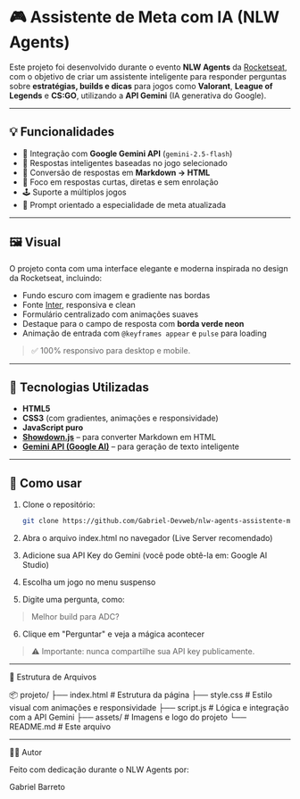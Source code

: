 # 🎮 Assistente de Meta com IA (NLW Agents)

Este projeto foi desenvolvido durante o evento **NLW Agents** da [Rocketseat](https://rocketseat.com.br/), com o objetivo de criar um assistente inteligente para responder perguntas sobre **estratégias, builds e dicas** para jogos como **Valorant**, **League of Legends** e **CS:GO**, utilizando a **API Gemini** (IA generativa do Google).

---

## 💡 Funcionalidades

- 🔑 Integração com **Google Gemini API** (`gemini-2.5-flash`)
- 💬 Respostas inteligentes baseadas no jogo selecionado
- 📄 Conversão de respostas em **Markdown → HTML**
- 🎯 Foco em respostas curtas, diretas e sem enrolação
- 🕹️ Suporte a múltiplos jogos
- 🧠 Prompt orientado a especialidade de meta atualizada

---

## 🖼️ Visual

O projeto conta com uma interface elegante e moderna inspirada no design da Rocketseat, incluindo:

- Fundo escuro com imagem e gradiente nas bordas
- Fonte [Inter](https://fonts.google.com/specimen/Inter), responsiva e clean
- Formulário centralizado com animações suaves
- Destaque para o campo de resposta com **borda verde neon**
- Animação de entrada com `@keyframes appear` e `pulse` para loading

> ✅ 100% responsivo para desktop e mobile.

---

## 🚀 Tecnologias Utilizadas

- **HTML5**
- **CSS3** (com gradientes, animações e responsividade)
- **JavaScript puro**
- **[Showdown.js](https://github.com/showdownjs/showdown)** – para converter Markdown em HTML
- **[Gemini API (Google AI)](https://ai.google.dev/)** – para geração de texto inteligente

---

## 🧪 Como usar

1. Clone o repositório:
   ```bash
   git clone https://github.com/Gabriel-Devweb/nlw-agents-assistente-meta.git

2. Abra o arquivo index.html no navegador (Live Server recomendado)


3. Adicione sua API Key do Gemini (você pode obtê-la em: Google AI Studio)


4. Escolha um jogo no menu suspenso


5. Digite uma pergunta, como:

> Melhor build para ADC?



6. Clique em "Perguntar" e veja a mágica acontecer


> ⚠️ Importante: nunca compartilhe sua API key publicamente.



---

📁 Estrutura de Arquivos

📦 projeto/
├── index.html         # Estrutura da página
├── style.css          # Estilo visual com animações e responsividade
├── script.js          # Lógica e integração com a API Gemini
├── assets/            # Imagens e logo do projeto
└── README.md          # Este arquivo


---

🧑‍💻 Autor

Feito com dedicação durante o NLW Agents por:

Gabriel Barreto

